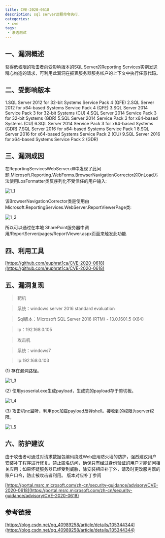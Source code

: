 ```yaml
---
title: CVE-2020-0618
description: sql server远程命令执行.
categories:
 - cve
tags: 
 - 渗透测试
---
```


## 一、漏洞概述

获得低权限的攻击者向受影响版本的SQL Server的Reporting Services实例发送精心构造的请求，可利用此漏洞在报表服务器服务帐户的上下文中执行任意代码。

## 二、受影响版本

1.SQL Server 2012 for 32-bit Systems Service Pack 4 (QFE)
2.SQL Server 2012 for x64-based Systems Service Pack 4 (QFE)
3.SQL Server 2014 Service Pack 3 for 32-bit Systems (CU)
4.SQL Server 2014 Service Pack 3 for 32-bit Systems (GDR)
5.SQL Server 2014 Service Pack 3 for x64-based Systems (CU)
6.SQL Server 2014 Service Pack 3 for x64-based Systems (GDR)
7.SQL Server 2016 for x64-based Systems Service Pack 1
8.SQL Server 2016 for x64-based Systems Service Pack 2 (CU)
9.SQL Server 2016 for x64-based Systems Service Pack 2 (GDR)

## 三、漏洞成因

在ReportingServicesWebServer.dll中发现了此问题.Microsoft.Reporting.WebForms.BrowserNavigationCorrector的OnLoad方法使用LosFormatter类反序列化不受信任的用户输入:

![1_1](https://yui77111.github.io/assets/images/article/cve/1_1.png)

该BrowserNavigationCorrector类是使用由Microsoft.ReportingServices.WebServer.ReportViewerPage类:

![1_2](https://yui77111.github.io/assets/images/article/cve/1_2.png)

所以可以通过在本地 SharePoint服务器中调用/ReportServer/pages/ReportViewer.aspx页面来触发此功能.

## 四、利用工具

[https://github.com/euphrat1ca/CVE-2020-0618](https://github.com/euphrat1ca/CVE-2020-0618)

## 五、漏洞复现

>靶机

>系统：windows server 2016 standard evaluation

>Sql版本：Microsoft SQL Server 2016 (RTM) - 13.0.1601.5 (X64)

>Ip：192.168.0.105

>攻击机

>系统：windows7

>Ip:192.168.0.103

(1) 存在漏洞路径。

![1_3](https://yui77111.github.io/assets/images/article/cve/1_3.png)

(2) 使用ysoserial.exe生成payload，生成完的payload存于剪切板。

![1_4](https://yui77111.github.io/assets/images/article/cve/1_4.png)

(3)	攻击机nc监听，利用poc加载payload反弹shell。接收到的权限为server权限。

![1_5](https://yui77111.github.io/assets/images/article/cve/1_5.png)

## 六、防护建议

由于攻击者可通过对请求数据包编码绕过Web应用防火墙的防护，强烈建议用户安装补丁程序进行修复。禁止匿名访问，确保只有经过身份验证的用户才能访问相关应用；如果怀疑服务器已经受到威胁，除安装相应补丁外，请及时更改服务器的账户口令，防止被攻击者利用。
版本对应补丁参阅

[https://portal.msrc.microsoft.com/zh-cn/security-guidance/advisory/CVE-2020-0618](https://portal.msrc.microsoft.com/zh-cn/security-guidance/advisory/CVE-2020-0618)

## 参考链接

[https://blog.csdn.net/qq_40989258/article/details/105344344](https://blog.csdn.net/qq_40989258/article/details/105344344)